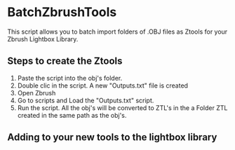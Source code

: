 # BatchZbrushTools
This script allows you to batch import folders of .OBJ files as Ztools for your Zbrush Lightbox Library.

## Steps to create the Ztools

1. Paste the script into the obj's folder.
2. Double clic in the script. A new "Outputs.txt" file is created
4. Open Zbrush
5. Go to scripts and Load the "Outputs.txt" script. 
6. Run the script. All the obj's will be converted to ZTL's in the a Folder ZTL created in the same path as the obj's.

## Adding to your new tools to the lightbox library
